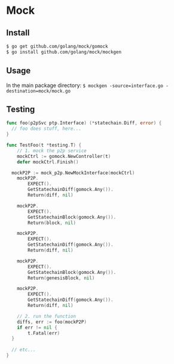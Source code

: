 # Mock
## Install
```bash
$ go get github.com/golang/mock/gomock
$ go install github.com/golang/mock/mockgen
```

## Usage
In the main package directory: `$ mockgen -source=interface.go -destination=mock/mock.go`

## Testing
```go
func foo(p2pSvc ptp.Interface) (*statechain.Diff, error) {
  // foo does stuff, here...
}

func TestFoo(t *testing.T) {
	// 1. mock the p2p service
	mockCtrl := gomock.NewController(t)
	defer mockCtrl.Finish()

  mockP2P := mock_p2p.NewMockInterface(mockCtrl)
	mockP2P.
		EXPECT().
		GetStatechainDiff(gomock.Any()).
		Return(diff, nil)

	mockP2P.
		EXPECT().
		GetStatechainBlock(gomock.Any()).
		Return(block, nil)

	mockP2P.
		EXPECT().
		GetStatechainDiff(gomock.Any()).
		Return(diff, nil)

	mockP2P.
		EXPECT().
		GetStatechainBlock(gomock.Any()).
		Return(genesisBlock, nil)

	mockP2P.
		EXPECT().
		GetStatechainDiff(gomock.Any()).
		Return(diff, nil)

	// 2. run the function
	diffs, err := foo(mockP2P)
	if err != nil {
		t.Fatal(err)
  }
    
  // etc...
} 
```
